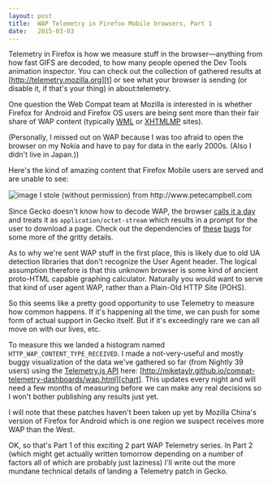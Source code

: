 ```yaml
---
layout: post
title:  WAP Telemetry in Firefox Mobile browsers, Part 1
date:   2015-03-03
---
```



Telemetry in Firefox is how we measure stuff in the browser&mdash;anything from how fast GIFS are decoded, to how many people opened the Dev Tools animation inspector. You can check out the collection of gathered results at [http://telemetry.mozilla.org][t] or see what your browser is sending (or disable it, if that's your thing) in about:telemetry.

One question the Web Compat team at Mozilla is interested in is whether Firefox for Android and Firefox OS users are being sent more than their fair share of WAP content (typically [WML][wml] or [XHTMLMP][xhtmlmp] sites).

(Personally, I missed out on WAP because I was too afraid to open the browser on my Nokia and have to pay for data in the early 2000s. (Also I didn't live in Japan.))

Here's the kind of amazing content that Firefox Mobile users are served and are unable to see:

<img src="https://miketaylr.com/posts/assets/nokia-good-times.jpg" alt="image I stole (without permission) from http://www.petecampbell.com" style="border: 1px solid #ccc">

Since Gecko doesn't know how to decode WAP, the browser [calls it a day][ditch] and treats it as `application/octet-stream` which results in a prompt for the user to download a page. Check out the dependencies of [these][reparse] [bugs][china] for some more of the gritty details.

As to why we're sent WAP stuff in the first place, this is likely due to old UA detection libraries that don't recognize the User Agent header. The logical assumption therefore is that this unknown browser is some kind of ancient proto-HTML capable graphing calculator. Naturally you would want to serve that kind of user agent WAP, rather than a Plain-Old HTTP Site (POHS).

So this seems like a pretty good opportunity to use Telemetry to measure how common happens. If it's happening all the time, we can push for some form of actual support in Gecko itself. But if it's exceedingly rare we can all move on with our lives, etc.

To measure this we landed a histogram named `HTTP_WAP_CONTENT_TYPE_RECEIVED`. I made a not-very-useful and mostly buggy visualization of the data we've gathered so far (from Nightly 39 users) using the [Telemetry.js API][api] here: [http://miketaylr.github.io/compat-telemetry-dashboards/wap.html][chart]. This updates every night and will need a few months of measuring before we can make any real decisions so I won't bother publishing any results just yet.

I will note that these patches haven't been taken up yet by Mozilla China's version of Firefox for Android which is one region we suspect receives more WAP than the West.

OK, so that's Part 1 of this exciting 2 part WAP Telemetry series. In Part 2 (which might get actually written tomorrow depending on a number of factors all of which are probably just laziness) I'll write out the more mundane technical details of landing a Telemetry patch in Gecko.




[t]: http://telemetry.mozilla.org
[wml]: http://en.wikipedia.org/wiki/Wireless_Markup_Language
[xhtmlmp]: http://en.wikipedia.org/wiki/XHTML_Mobile_Profile
[reparse]: https://bugzilla.mozilla.org/show_bug.cgi?id=941241
[china]: https://bugzilla.mozilla.org/show_bug.cgi?id=997668
[ditch]: https://dxr.mozilla.org/mozilla-central/source/netwerk/streamconv/converters/nsUnknownDecoder.cpp#566
[api]: http://telemetry.mozilla.org/docs.html
[chart]: http://miketaylr.github.io/compat-telemetry-dashboards/wap.html
[two]: https://miketaylr.com/posts/2015/03/wap-telemetry-how-two.html